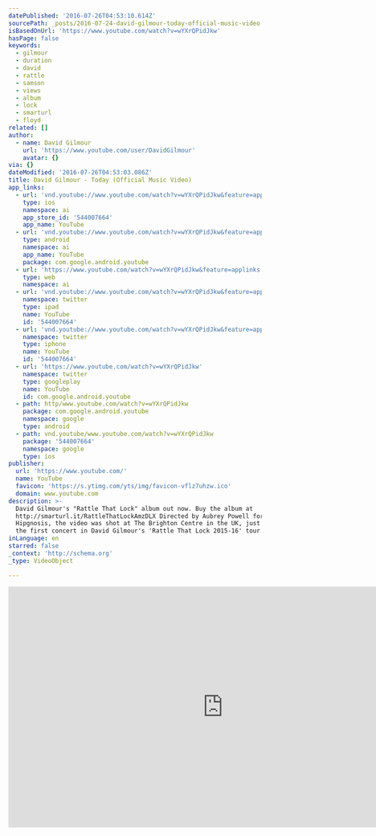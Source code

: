 ```yaml
---
datePublished: '2016-07-26T04:53:10.614Z'
sourcePath: _posts/2016-07-24-david-gilmour-today-official-music-video.md
isBasedOnUrl: 'https://www.youtube.com/watch?v=wYXrQPidJkw'
hasPage: false
keywords:
  - gilmour
  - duration
  - david
  - rattle
  - samson
  - views
  - album
  - lock
  - smarturl
  - floyd
related: []
author:
  - name: David Gilmour
    url: 'https://www.youtube.com/user/DavidGilmour'
    avatar: {}
via: {}
dateModified: '2016-07-26T04:53:03.086Z'
title: David Gilmour - Today (Official Music Video)
app_links:
  - url: 'vnd.youtube://www.youtube.com/watch?v=wYXrQPidJkw&feature=applinks'
    type: ios
    namespace: ai
    app_store_id: '544007664'
    app_name: YouTube
  - url: 'vnd.youtube://www.youtube.com/watch?v=wYXrQPidJkw&feature=applinks'
    type: android
    namespace: ai
    app_name: YouTube
    package: com.google.android.youtube
  - url: 'https://www.youtube.com/watch?v=wYXrQPidJkw&feature=applinks'
    type: web
    namespace: ai
  - url: 'vnd.youtube://www.youtube.com/watch?v=wYXrQPidJkw&feature=applinks'
    namespace: twitter
    type: ipad
    name: YouTube
    id: '544007664'
  - url: 'vnd.youtube://www.youtube.com/watch?v=wYXrQPidJkw&feature=applinks'
    namespace: twitter
    type: iphone
    name: YouTube
    id: '544007664'
  - url: 'https://www.youtube.com/watch?v=wYXrQPidJkw'
    namespace: twitter
    type: googleplay
    name: YouTube
    id: com.google.android.youtube
  - path: http/www.youtube.com/watch?v=wYXrQPidJkw
    package: com.google.android.youtube
    namespace: google
    type: android
  - path: vnd.youtube/www.youtube.com/watch?v=wYXrQPidJkw
    package: '544007664'
    namespace: google
    type: ios
publisher:
  url: 'https://www.youtube.com/'
  name: YouTube
  favicon: 'https://s.ytimg.com/yts/img/favicon-vflz7uhzw.ico'
  domain: www.youtube.com
description: >-
  David Gilmour's "Rattle That Lock" album out now. Buy the album at
  http://smarturl.it/RattleThatLockAmzDLX Directed by Aubrey Powell for
  Hipgnosis, the video was shot at The Brighton Centre in the UK, just prior to
  the first concert in David Gilmour's 'Rattle That Lock 2015-16' tour.
inLanguage: en
starred: false
_context: 'http://schema.org'
_type: VideoObject

---
```

<iframe src="https://cdn.embedly.com/widgets/media.html?src=https%3A%2F%2Fwww.youtube.com%2Fembed%2FwYXrQPidJkw%3Ffeature%3Doembed&amp;url=http%3A%2F%2Fwww.youtube.com%2Fwatch%3Fv%3DwYXrQPidJkw&amp;image=https%3A%2F%2Fi.ytimg.com%2Fvi%2FwYXrQPidJkw%2Fhqdefault.jpg&amp;key=b7d04c9b404c499eba89ee7072e1c4f7&amp;type=text%2Fhtml&amp;schema=youtube" width="854" height="480" scrolling="no" frameborder="0" allowfullscreen="" style=""></iframe>